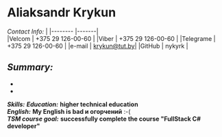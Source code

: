 
# Aliaksandr Krykun

*Contact Info:* |
|-------- |-------|  
|Velcom    | +375 29 126-00-60 |
|Viber     | +375 29 126-00-60 |
|Telegrame | +375 29 126-00-60 |
|e-mail    | krykun@tut.by|
|GitHub    | nykyrk |

*Summary:*  
-   
-   
-    
***Skills:*** 
***Education:*** **higher technical education**  
***English:*** **My English is bad и огорчений** :-(  
***TSM course goal:*** **successfully complete the course "FullStack C#
developer"**
